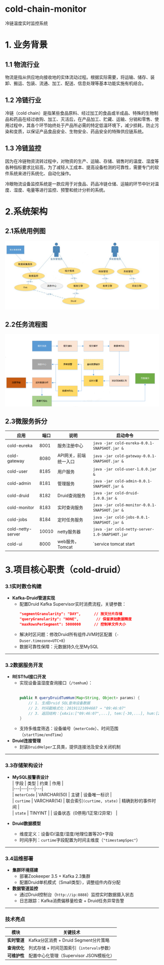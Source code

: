 # cold-chain-monitor
冷链温度实时监控系统
# 1. 业务背景

## 1.1 物流行业

物流是指从供应地向接收地的实体流动过程。根据实际需要，将运输、储存、装卸、搬运、包装、流通、加工、配送、信息处理等基本功能实施有机结合。

## 1.2 冷链行业

冷链（cold chain）是指某些食品原料、经过加工的食品或半成品、特殊的生物制品和药品在经过收购、加工、灭活后，在产品加工、贮藏、运输、分销和零售、使用过程中，其各个环节始终处于产品所必需的特定低温环境下，减少损耗，防止污染和变质，以保证产品食品安全、生物安全、药品安全的特殊供应链系统。

## 1.3 冷链监控

因为在冷链物资流转过程中，对物资的生产、运输、存储、销售时的温度、湿度等各种指标要求比较高，为了减轻人工成本、提高设备检测的可靠性，需要专门的软件系统来进行系统化、自动化操作。

冷眼物流设备监控系统是一款应用于对食品、药品冷链仓储、运输的环节中针对温度、湿度、电量等进行监控、预警和统计分析的系统。

# 2.系统架构
## 2.1系统用例图
![img.png](img.png)

## 2.2任务流程图
![img_1.png](img_1.png)

## 2.3微服务拆分
| 应用           | 端口   | 说明                     | 启动命令                                               |
|----------------|--------|--------------------------|-------------------------------------------------------|
| cold-eureka    | 8001   | 服务注册中心             | `java -jar cold-eureka-0.0.1-SNAPSHOT.jar &`          |
| cold-gateway   | 8080   | API网关，前端统一入口     | `java -jar cold-gateway-0.0.1-SNAPSHOT.jar &`         |
| cold-user      | 8185   | 用户服务                 | `java -jar cold-user-1.0.0.jar &`                     |
| cold-admin     | 8181   | 管理服务                 | `java -jar cold-admin-0.0.1-SNAPSHOT.jar &`           |
| cold-druid     | 8182   | Druid查询服务            | `java -jar cold-druid-1.0.0.jar &`                    |
| cold-monitor   | 8183   | 实时查询服务             | `java -jar cold-monitor-0.0.1-SNAPSHOT.jar &`         |
| cold-jobs      | 8184   | 定时任务服务             | `java -jar cold-jobs-0.0.1-SNAPSHOT.jar &`             |
| cold-netty-server | 10010 | netty服务器             | `java -jar cold-netty-server-1.0-SNAPSHOT.jar`        |
| cold-ui        | 8000   | web服务，Tomcat          | `service tomcat start | stop | restart`                |


# 3.项目核心职责（cold-druid）


### **3.1实时数仓构建**
- **Kafka-Druid管道实现**
    - 配置Druid Kafka Supervisor实时消费流程，关键参数：
      ```json
      "segmentGranularity": "DAY",      // 按天分片存储
      "queryGranularity": "NONE",        // 保留原始数据精度
      "maxRowsPerSegment": 5000000      // 控制单文件大小
      ```
    - 解决时区问题：修改Druid所有组件JVM时区配置（`-Duser.timezone=UTC+8`）
    - 数据可靠性保障：元数据持久化至MySQL

---

### **3.2数据服务开发**
- **RESTful接口开发**
    - 实现设备温湿度查询接口（`/temhum`）：
      ```java
      
      public R queryDruidTumHum(Map<String, Object> params) {
          // 1. 生成Druid SQL查询设备数据
          // 2. 时间戳格式化：20191121094607 → "09:46:07"
          // 3. 返回结构：{xAxis:["09:46:07",...], tem:[-30,...], hum:[24,...]}
      }
      ```
    - 支持多维度筛选：设备编号（`meterCode`）、时间范围（`startTime/endTime`）
- **Druid连接管理**
    - 封装`DruidHelper`工具类，提供连接池及安全关闭机制

---

### **3.3存储架构设计**
- **MySQL报警表设计**  
  | 字段 | 类型 | 约束 | 作用 |  
  |---|---|---|---|  
  | `meterCode` | VARCHAR(50) | 主键 | 设备唯一标识 |  
  | `curtime` | VARCHAR(14) | 联合索引`(curtime, state)` | 精确到秒的事件时间 |  
  | `state` | TINYINT |  | 设备状态（0停用/1正常/2异常） |  
  

- **Druid数据模型**
    - 维度定义：设备ID/温度/湿度/地理位置等20+字段
    - 时间序列：`curtime`字段配置为时间主维度（`"timestampSpec"`）

---

### **3.4运维部署**
- **集群环境搭建**
    - 部署Zookeeper 3.5 + Kafka 2.3集群
    - 配置Druid单机模式（Small类型），调整组件内存分配
- **数据管道监控**
    - 通过Druid控制台（`http://ip:8888`）监控实时数据摄入状态
    - 日志跟踪：Kafka消费偏移量检查 + Druid任务异常告警

---

### **技术亮点**
| 模块 | 关键技术 |  
|---|---|  
| **实时管道** | Kafka分区消费 + Druid Segment分片策略 |  
| **查询优化** | 列式存储 + 时间范围索引（`intervals`参数） |  
| **可维护性** | 配置中心化管理（Supervisor JSON模板化） |  

